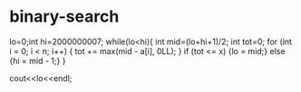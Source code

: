 # binary-search


lo=0;int hi=2000000007;
while(lo<hi){
    int mid=(lo+hi+1)/2;
    int tot=0;
    for (int i = 0; i < n; i++) {
			tot += max(mid - a[i], 0LL);
		}
		if (tot <= x) {lo = mid;} 
		else {hi = mid - 1;}
}

cout<<lo<<endl;
